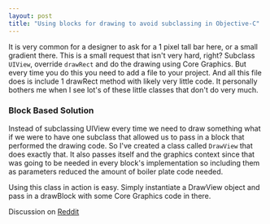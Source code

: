 ```yaml
--- 
layout: post 
title: "Using blocks for drawing to avoid subclassing in Objective-C" 
---
```



It is very common for a designer to ask for a 1 pixel tall bar here, or a small gradient there. This is a small request that isn't very hard, right? Subclass `UIView`, override `drawRect` and do the drawing using Core Graphics. But every time you do this you need to add a file to your project. And all this file does is include 1 drawRect method with likely very little code. It personally bothers me when I see lot's of these little classes that don't do very much.

### Block Based Solution ###

Instead of subclassing UIView every time we need to draw something what if we were to have one subclass that allowed us to pass in a block that performed the drawing code. So I've created a class called `DrawView` that does exactly that. It also passes itself and the graphics context since that was going to be needed in every block's implementation so including them as parameters reduced the amount of boiler plate code needed.

<script src="https://gist.github.com/1130891.js?file=DrawView.h"></script>

<script src="https://gist.github.com/1130891.js?file=DrawView.m"></script>

Using this class in action is easy. Simply instantiate a DrawView object and pass in a drawBlock with some Core Graphics code in there.

<script src="https://gist.github.com/1130891.js?file=gistfile1.m"></script>

Discussion on <a href="http://www.reddit.com/r/programming/comments/jd04w/using_blocks_for_drawing_to_avoid_subclassing_in/">Reddit</a>


